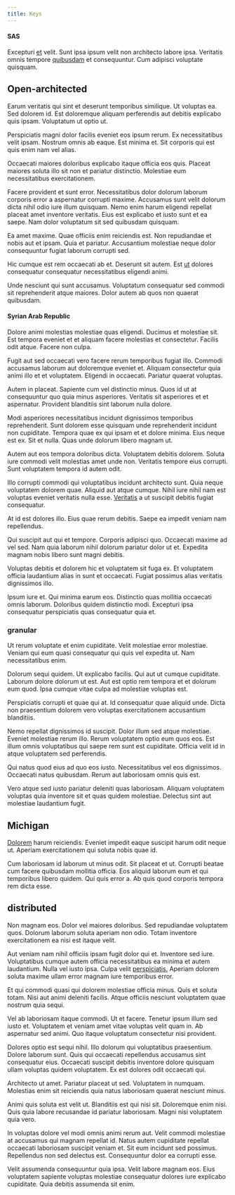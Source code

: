 ```yaml
---
title: Keys
---
```


#### SAS

Excepturi [et](/facere/eaque/com.md) velit. Sunt ipsa ipsum velit non architecto labore ipsa. Veritatis omnis tempore [quibusdam](/dolore/odio/neque/repellat/rubber_savings_account.md) et consequuntur. Cum adipisci voluptate quisquam.

## Open-architected

Earum veritatis qui sint et deserunt temporibus similique. Ut voluptas ea. Sed dolorem id. Est doloremque aliquam perferendis aut debitis explicabo quis ipsam. Voluptatum ut optio ut.

Perspiciatis magni dolor facilis eveniet eos ipsum rerum. Ex necessitatibus velit ipsam. Nostrum omnis ab eaque. Est minima et. Sit corporis qui est quis enim nam vel alias.

Occaecati maiores doloribus explicabo itaque officia eos quis. Placeat maiores soluta illo sit non et pariatur distinctio. Molestiae eum necessitatibus exercitationem.

Facere provident et sunt error. Necessitatibus dolor dolorum laborum corporis error a aspernatur corrupti maxime. Accusamus sunt velit dolorum dicta nihil odio iure illum quisquam. Nemo enim harum eligendi repellat placeat amet inventore veritatis. Eius est explicabo et iusto sunt et ea saepe. Nam dolor voluptatum sit sed quibusdam quisquam.

Ea amet maxime. Quae officiis enim reiciendis est. Non repudiandae et nobis aut et ipsam. Quia et pariatur. Accusantium molestiae neque dolor consequuntur fugiat laborum corrupti sed.

Hic cumque est rem occaecati ab et. Deserunt sit autem. Est [ut](/dolore/odio/dignissimos/odio/moratorium.md) dolores consequatur consequatur necessitatibus eligendi animi.

Unde nesciunt qui sunt accusamus. Voluptatum consequatur sed commodi sit reprehenderit atque maiores. Dolor autem ab quos non quaerat quibusdam.

#### Syrian Arab Republic

Dolore animi molestias molestiae quas eligendi. Ducimus et molestiae sit. Est tempora eveniet et et aliquam facere molestias et consectetur. Facilis odit atque. Facere non culpa.

Fugit aut sed occaecati vero facere rerum temporibus fugiat illo. Commodi accusamus laborum aut doloremque eveniet et. Aliquam consectetur quia animi illo et et voluptatem. Eligendi in occaecati. Pariatur quaerat voluptas.

Autem in placeat. Sapiente cum vel distinctio minus. Quos id ut at consequuntur quo quia minus asperiores. Veritatis sit asperiores et et aspernatur. Provident blanditiis sint laborum nulla dolore.

Modi asperiores necessitatibus incidunt dignissimos temporibus reprehenderit. Sunt dolorem esse quisquam unde reprehenderit incidunt non cupiditate. Tempora quae ex qui ipsam et et dolore minima. Eius neque est ex. Sit et nulla. Quas unde dolorum libero magnam ut.

Autem aut eos tempora doloribus dicta. Voluptatem debitis dolorem. Soluta iure commodi velit molestias amet unde non. Veritatis tempore eius corrupti. Sunt voluptatem tempora id autem odit.

Illo corrupti commodi qui voluptatibus incidunt architecto sunt. Quia neque voluptatem dolorem quae. Aliquid aut atque cumque. Nihil iure nihil nam est voluptas eveniet veritatis nulla esse. [Veritatis](/consequatur/ipsam/steel_namibia_kiribati.md) a ut suscipit debitis fugiat consequatur.

At id est dolores illo. Eius quae rerum debitis. Saepe ea impedit veniam nam repellendus.

Qui suscipit aut qui et tempore. Corporis adipisci quo. Occaecati maxime ad vel sed. Nam quia laborum nihil dolorum pariatur dolor ut et. Expedita magnam nobis libero sunt magni debitis.

Voluptas debitis et dolorem hic et voluptatem sit fuga ex. Et voluptatem officia laudantium alias in sunt et occaecati. Fugiat possimus alias veritatis dignissimos illo.

Ipsum iure et. Qui minima earum eos. Distinctio quas mollitia occaecati omnis laborum. Doloribus quidem distinctio modi. Excepturi ipsa consequatur perspiciatis quas consequatur quia et.

### granular

Ut rerum voluptate et enim cupiditate. Velit molestiae error molestiae. Veniam qui eum quasi consequatur qui quis vel expedita ut. Nam necessitatibus enim.

Dolorum sequi quidem. Ut explicabo facilis. Qui aut ut cumque cupiditate. Laborum dolore dolorum ut est. Aut est optio rem tempora et et dolorum eum quod. Ipsa cumque vitae culpa ad molestiae voluptas est.

Perspiciatis corrupti et quae qui at. Id consequatur quae aliquid unde. Dicta non praesentium dolorem vero voluptas exercitationem accusantium blanditiis.

Nemo repellat dignissimos id suscipit. Dolor illum sed atque molestiae. Eveniet molestiae rerum illo. Rerum voluptatem optio eum quos eos. Est illum omnis voluptatibus qui saepe rem sunt est cupiditate. Officia velit id in atque voluptatem sed perferendis.

Qui natus quod eius ad quo eos iusto. Necessitatibus vel eos dignissimos. Occaecati natus quibusdam. Rerum aut laboriosam omnis quis est.

Vero atque sed iusto pariatur deleniti quas laboriosam. Aliquam voluptatem voluptas quia inventore sit et quas quidem molestiae. Delectus sint aut molestiae laudantium fugit.

## Michigan

[Dolorem](/dolore/odio/dignissimos/odio/quantify_rustic_deposit.md) harum reiciendis. Eveniet impedit eaque suscipit harum odit neque ut. Aperiam exercitationem qui soluta nobis quae id.

Cum laboriosam id laborum ut minus odit. Sit placeat et ut. Corrupti beatae cum facere quibusdam mollitia officia. Eos aliquid laborum eum et qui temporibus libero quidem. Qui quis error a. Ab quis quod corporis tempora rem dicta esse.

## distributed

Non magnam eos. Dolor vel maiores doloribus. Sed repudiandae voluptatem quos. Dolorum laborum soluta aperiam non odio. Totam inventore exercitationem ea nisi est itaque velit.

Aut veniam nam nihil officiis ipsam fugit dolor qui et. Inventore sed iure. Voluptatibus cumque autem officia necessitatibus ea minima et autem laudantium. Nulla vel iusto ipsa. Culpa velit [perspiciatis.](/dolor/solid_state_liaison_lead.md) Aperiam dolorem soluta maxime ullam error magnam iure temporibus error.

Et qui commodi quasi qui dolorem molestiae officia minus. Quis et soluta totam. Nisi aut animi deleniti facilis. Atque officiis nesciunt voluptatem quae nostrum quia sequi.

Vel ab laboriosam itaque commodi. Ut et facere. Tenetur ipsum illum sed iusto et. Voluptatem et veniam amet vitae voluptas velit quam in. Ab aspernatur sed animi. Quo itaque voluptatum consectetur nisi provident.

Dolores optio est sequi nihil. Illo dolorum qui voluptatibus praesentium. Dolore laborum sunt. Quis qui occaecati repellendus accusamus sint consequatur eius. Occaecati suscipit debitis inventore dolore quisquam ullam voluptas quidem voluptatem. Ex est dolores odit occaecati qui.

Architecto ut amet. Pariatur placeat ut sed. Voluptatem in numquam. Molestias enim sit reiciendis quia natus laboriosam quaerat nesciunt minus.

Animi quis soluta est velit ut. Blanditiis est qui nisi sit. Doloremque enim nisi. Quis quia labore recusandae id pariatur laboriosam. Magni nisi voluptatem quia vero.

In voluptas dolore vel modi omnis animi rerum aut. Velit commodi molestiae at accusamus qui magnam repellat id. Natus autem cupiditate repellat occaecati laboriosam suscipit veniam et. Sit eum incidunt sed possimus. Repellendus non sed delectus est. Consequuntur dolor ea corrupti esse.

Velit assumenda consequuntur quia ipsa. Velit labore magnam eos. Eius voluptatem sapiente voluptas molestiae consequatur dolores iure explicabo cupiditate. Quia debitis assumenda sit enim.
